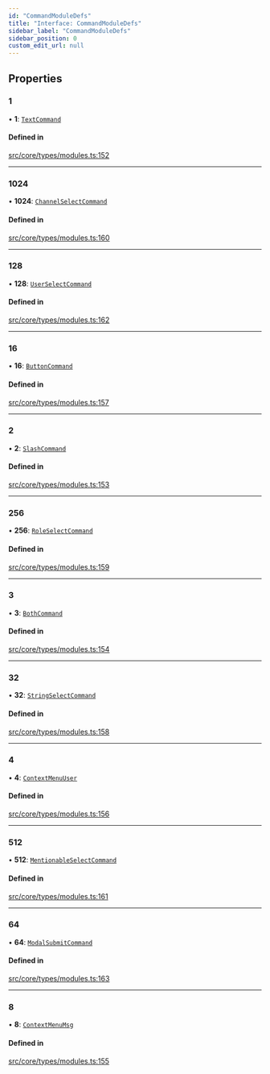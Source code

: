 ```yaml
---
id: "CommandModuleDefs"
title: "Interface: CommandModuleDefs"
sidebar_label: "CommandModuleDefs"
sidebar_position: 0
custom_edit_url: null
---
```


## Properties

### 1

• **1**: [`TextCommand`](TextCommand.md)

#### Defined in

[src/core/types/modules.ts:152](https://github.com/sern-handler/handler/blob/941e1ea/src/core/types/modules.ts#L152)

___

### 1024

• **1024**: [`ChannelSelectCommand`](ChannelSelectCommand.md)

#### Defined in

[src/core/types/modules.ts:160](https://github.com/sern-handler/handler/blob/941e1ea/src/core/types/modules.ts#L160)

___

### 128

• **128**: [`UserSelectCommand`](UserSelectCommand.md)

#### Defined in

[src/core/types/modules.ts:162](https://github.com/sern-handler/handler/blob/941e1ea/src/core/types/modules.ts#L162)

___

### 16

• **16**: [`ButtonCommand`](ButtonCommand.md)

#### Defined in

[src/core/types/modules.ts:157](https://github.com/sern-handler/handler/blob/941e1ea/src/core/types/modules.ts#L157)

___

### 2

• **2**: [`SlashCommand`](SlashCommand.md)

#### Defined in

[src/core/types/modules.ts:153](https://github.com/sern-handler/handler/blob/941e1ea/src/core/types/modules.ts#L153)

___

### 256

• **256**: [`RoleSelectCommand`](RoleSelectCommand.md)

#### Defined in

[src/core/types/modules.ts:159](https://github.com/sern-handler/handler/blob/941e1ea/src/core/types/modules.ts#L159)

___

### 3

• **3**: [`BothCommand`](BothCommand.md)

#### Defined in

[src/core/types/modules.ts:154](https://github.com/sern-handler/handler/blob/941e1ea/src/core/types/modules.ts#L154)

___

### 32

• **32**: [`StringSelectCommand`](StringSelectCommand.md)

#### Defined in

[src/core/types/modules.ts:158](https://github.com/sern-handler/handler/blob/941e1ea/src/core/types/modules.ts#L158)

___

### 4

• **4**: [`ContextMenuUser`](ContextMenuUser.md)

#### Defined in

[src/core/types/modules.ts:156](https://github.com/sern-handler/handler/blob/941e1ea/src/core/types/modules.ts#L156)

___

### 512

• **512**: [`MentionableSelectCommand`](MentionableSelectCommand.md)

#### Defined in

[src/core/types/modules.ts:161](https://github.com/sern-handler/handler/blob/941e1ea/src/core/types/modules.ts#L161)

___

### 64

• **64**: [`ModalSubmitCommand`](ModalSubmitCommand.md)

#### Defined in

[src/core/types/modules.ts:163](https://github.com/sern-handler/handler/blob/941e1ea/src/core/types/modules.ts#L163)

___

### 8

• **8**: [`ContextMenuMsg`](ContextMenuMsg.md)

#### Defined in

[src/core/types/modules.ts:155](https://github.com/sern-handler/handler/blob/941e1ea/src/core/types/modules.ts#L155)
